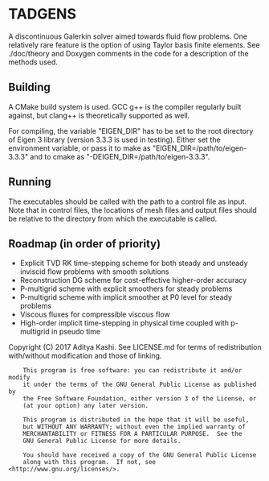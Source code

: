 TADGENS
=======

A discontinuous Galerkin solver aimed towards fluid flow problems. One relatively rare feature is the option of using Taylor basis finite elements. See ./doc/theory and Doxygen comments in the code for a description of the methods used.

Building
--------
A CMake build system is used. GCC g++ is the compiler regularly built against, but clang++ is theoretically supported as well.

For compiling, the variable "EIGEN\_DIR" has to be set to the root directory of Eigen 3 library (version 3.3.3 is used in testing). Either set the environment variable, or pass it to make as "EIGEN\_DIR=/path/to/eigen-3.3.3" and to cmake as "-DEIGEN\_DIR=/path/to/eigen-3.3.3". 

Running
-------
The executables should be called with the path to a control file as input. Note that in control files, the locations of mesh files and output files should be relative to the directory from which the executable is called.

Roadmap (in order of priority)
------------------------------
- Explicit TVD RK time-stepping scheme for both steady and unsteady inviscid flow problems with smooth solutions
- Reconstruction DG scheme for cost-effective higher-order accuracy
- P-multigrid scheme with explicit smoothers for steady problems
- P-multigrid scheme with implicit smoother at P0 level for steady problems
- Viscous fluxes for compressible viscous flow
- High-order implicit time-stepping in physical time coupled with p-multigrid in pseudo time


Copyright (C) 2017 Aditya Kashi. See LICENSE.md for terms of redistribution with/without modification and those of linking.

        This program is free software: you can redistribute it and/or modify
        it under the terms of the GNU General Public License as published by
        the Free Software Foundation, either version 3 of the License, or
        (at your option) any later version.

        This program is distributed in the hope that it will be useful,
        but WITHOUT ANY WARRANTY; without even the implied warranty of
        MERCHANTABILITY or FITNESS FOR A PARTICULAR PURPOSE.  See the
        GNU General Public License for more details.

        You should have received a copy of the GNU General Public License
        along with this program.  If not, see <http://www.gnu.org/licenses/>.
